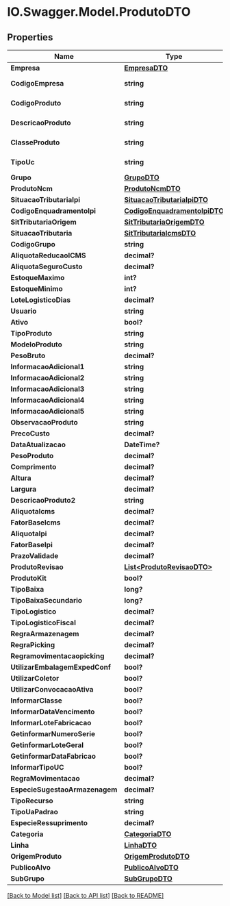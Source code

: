 # IO.Swagger.Model.ProdutoDTO
## Properties

Name | Type | Description | Notes
------------ | ------------- | ------------- | -------------
**Empresa** | [**EmpresaDTO**](EmpresaDTO.md) |  | [optional] 
**CodigoEmpresa** | **string** | Código da empresa | 
**CodigoProduto** | **string** | Código do produto | 
**DescricaoProduto** | **string** | Descrição do produto | 
**ClasseProduto** | **string** | Classe do produto | 
**TipoUc** | **string** | Tipo UC do produto | 
**Grupo** | [**GrupoDTO**](GrupoDTO.md) |  | [optional] 
**ProdutoNcm** | [**ProdutoNcmDTO**](ProdutoNcmDTO.md) |  | [optional] 
**SituacaoTributariaIpi** | [**SituacaoTributariaIpiDTO**](SituacaoTributariaIpiDTO.md) |  | [optional] 
**CodigoEnquadramentoIpi** | [**CodigoEnquadramentoIpiDTO**](CodigoEnquadramentoIpiDTO.md) |  | [optional] 
**SitTributariaOrigem** | [**SitTributariaOrigemDTO**](SitTributariaOrigemDTO.md) |  | [optional] 
**SituacaoTributaria** | [**SitTributariaIcmsDTO**](SitTributariaIcmsDTO.md) |  | [optional] 
**CodigoGrupo** | **string** |  | [optional] 
**AliquotaReducaoICMS** | **decimal?** |  | [optional] 
**AliquotaSeguroCusto** | **decimal?** |  | [optional] 
**EstoqueMaximo** | **int?** |  | [optional] 
**EstoqueMinimo** | **int?** |  | [optional] 
**LoteLogisticoDias** | **decimal?** |  | [optional] 
**Usuario** | **string** |  | [optional] 
**Ativo** | **bool?** |  | [optional] 
**TipoProduto** | **string** |  | [optional] 
**ModeloProduto** | **string** |  | [optional] 
**PesoBruto** | **decimal?** |  | [optional] 
**InformacaoAdicional1** | **string** |  | [optional] 
**InformacaoAdicional2** | **string** |  | [optional] 
**InformacaoAdicional3** | **string** |  | [optional] 
**InformacaoAdicional4** | **string** |  | [optional] 
**InformacaoAdicional5** | **string** |  | [optional] 
**ObservacaoProduto** | **string** |  | [optional] 
**PrecoCusto** | **decimal?** |  | [optional] 
**DataAtualizacao** | **DateTime?** |  | [optional] 
**PesoProduto** | **decimal?** |  | [optional] 
**Comprimento** | **decimal?** |  | [optional] 
**Altura** | **decimal?** |  | [optional] 
**Largura** | **decimal?** |  | [optional] 
**DescricaoProduto2** | **string** |  | [optional] 
**AliquotaIcms** | **decimal?** |  | [optional] 
**FatorBaseIcms** | **decimal?** |  | [optional] 
**AliquotaIpi** | **decimal?** |  | [optional] 
**FatorBaseIpi** | **decimal?** |  | [optional] 
**PrazoValidade** | **decimal?** |  | [optional] 
**ProdutoRevisao** | [**List&lt;ProdutoRevisaoDTO&gt;**](ProdutoRevisaoDTO.md) |  | [optional] 
**ProdutoKit** | **bool?** |  | [optional] 
**TipoBaixa** | **long?** |  | [optional] 
**TipoBaixaSecundario** | **long?** |  | [optional] 
**TipoLogistico** | **decimal?** |  | [optional] 
**TipoLogisticoFiscal** | **decimal?** |  | [optional] 
**RegraArmazenagem** | **decimal?** |  | [optional] 
**RegraPicking** | **decimal?** |  | [optional] 
**Regramovimentacaopicking** | **decimal?** |  | [optional] 
**UtilizarEmbalagemExpedConf** | **bool?** |  | [optional] 
**UtilizarColetor** | **bool?** |  | [optional] 
**UtilizarConvocacaoAtiva** | **bool?** |  | [optional] 
**InformarClasse** | **bool?** |  | [optional] 
**InformarDataVencimento** | **bool?** |  | [optional] 
**InformarLoteFabricacao** | **bool?** |  | [optional] 
**GetinformarNumeroSerie** | **bool?** |  | [optional] 
**GetinformarLoteGeral** | **bool?** |  | [optional] 
**GetinformarDataFabricao** | **bool?** |  | [optional] 
**InformarTipoUC** | **bool?** |  | [optional] 
**RegraMovimentacao** | **decimal?** |  | [optional] 
**EspecieSugestaoArmazenagem** | **decimal?** |  | [optional] 
**TipoRecurso** | **string** |  | [optional] 
**TipoUaPadrao** | **string** |  | [optional] 
**EspecieRessuprimento** | **decimal?** |  | [optional] 
**Categoria** | [**CategoriaDTO**](CategoriaDTO.md) |  | [optional] 
**Linha** | [**LinhaDTO**](LinhaDTO.md) |  | [optional] 
**OrigemProduto** | [**OrigemProdutoDTO**](OrigemProdutoDTO.md) |  | [optional] 
**PublicoAlvo** | [**PublicoAlvoDTO**](PublicoAlvoDTO.md) |  | [optional] 
**SubGrupo** | [**SubGrupoDTO**](SubGrupoDTO.md) |  | [optional] 

[[Back to Model list]](../README.md#documentation-for-models) [[Back to API list]](../README.md#documentation-for-api-endpoints) [[Back to README]](../README.md)

